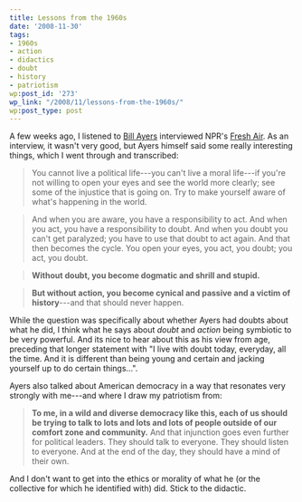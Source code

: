 ```yaml
---
title: Lessons from the 1960s
date: '2008-11-30'
tags:
- 1960s
- action
- didactics
- doubt
- history
- patriotism
wp:post_id: '273'
wp_link: "/2008/11/lessons-from-the-1960s/"
wp:post_type: post
---
```


A few weeks ago, I listened to [Bill Ayers](http://en.wikipedia.org/wiki/Bill_Ayers) interviewed NPR's [Fresh Air](http://www.npr.org/templates/story/story.php?storyId=97112600). As an interview, it wasn't very good, but Ayers himself said some really interesting things, which I went through and transcribed:

>

> You cannot live a political life---you can't live a moral life---if you're not willing to open your eyes and see the world more clearly; see some of the injustice that is going on. Try to make yourself aware of what's happening in the world.

> And when you are aware, you have a responsibility to act. And when you act, you have a responsibility to doubt. And when you doubt you can't get paralyzed; you have to use that doubt to act again. And that then becomes the cycle. You open your eyes, you act, you doubt; you act, you doubt.

> **Without doubt, you become dogmatic and shrill and stupid.**

> **But without action, you become cynical and passive and a victim of history**---and that should never happen.

While the question was specifically about whether Ayers had doubts about what he did, I think what he says about _doubt_ and _action_ being symbiotic to be very powerful. And its nice to hear about this as his view from age, preceding that longer statement with "I live with doubt today, everyday, all the time. And it is different than being young and certain and jacking yourself up to do certain things...".

Ayers also talked about American democracy in a way that resonates very strongly with me---and where I draw my patriotism from:

>

> **To me, in a wild and diverse democracy like this, each of us should be trying to talk to lots and lots and lots of people outside of our comfort zone and community.** And that injunction goes even further for political leaders. They should talk to everyone. They should listen to everyone. And at the end of the day, they should have a mind of their own.

And I don't want to get into the ethics or morality of what he (or the collective for which he identified with) did. Stick to the didactic.
